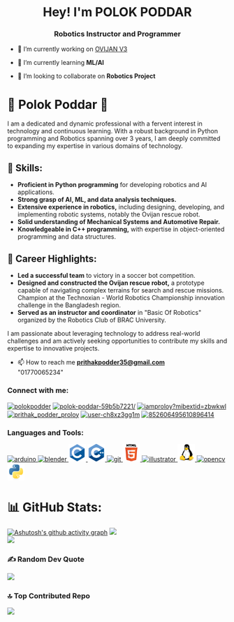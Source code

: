 <h1 align="center">Hey! I'm POLOK PODDAR</h1>
<h3 align="center">Robotics Instructor and Programmer</h3>



- 🔭 I’m currently working on [OVIJAN V3]([https://www.facebook.com/100008640101397/videos/170004815872991/](https://docs.google.com/presentation/d/1SsdK2P6KVa8rQQFT6nL8sSuBtwOWXnSJ/edit?usp=sharing&ouid=100070511924490340739&rtpof=true&sd=true))

- 🌱 I’m currently learning **ML/AI**

- 👯 I’m looking to collaborate on **Robotics Project**

# 🔹 Polok Poddar 🔹

I am a dedicated and dynamic professional with a fervent interest in technology and continuous learning. With a robust background in Python programming and Robotics spanning over 3 years, I am deeply committed to expanding my expertise in various domains of technology.

## 🔹 Skills:
- **Proficient in Python programming** for developing robotics and AI applications.
- **Strong grasp of AI, ML, and data analysis techniques.**
- **Extensive experience in robotics,** including designing, developing, and implementing robotic systems, notably the Ovijan rescue robot.
- **Solid understanding of Mechanical Systems and Automotive Repair.**
- **Knowledgeable in C++ programming,** with expertise in object-oriented programming and data structures.

## 🔹 Career Highlights:
- **Led a successful team** to victory in a soccer bot competition.
- **Designed and constructed the Ovijan rescue robot,** a prototype capable of navigating complex terrains for search and rescue missions. Champion at the Technoxian - World Robotics Championship innovation challenge in the Bangladesh region.
- **Served as an instructor and coordinator** in "Basic Of Robotics" organized by the Robotics Club of BRAC University.

I am passionate about leveraging technology to address real-world challenges and am actively seeking opportunities to contribute my skills and expertise to innovative projects.

- 📫 How to reach me **prithakpodder35@gmail.com** <br> "01770065234"

<h3 align="left">Connect with me:</h3>
<p align="left">
<a href="https://twitter.com/polokpodder" target="blank"><img align="center" src="https://raw.githubusercontent.com/rahuldkjain/github-profile-readme-generator/master/src/images/icons/Social/twitter.svg" alt="polokpodder" height="30" width="40" /></a>
<a href="https://linkedin.com/in/polok-poddar-59b5b7221/" target="blank"><img align="center" src="https://raw.githubusercontent.com/rahuldkjain/github-profile-readme-generator/master/src/images/icons/Social/linked-in-alt.svg" alt="polok-poddar-59b5b7221/" height="30" width="40" /></a>
<a href="https://fb.com/iamproloy?mibextid=zbwkwl" target="blank"><img align="center" src="https://raw.githubusercontent.com/rahuldkjain/github-profile-readme-generator/master/src/images/icons/Social/facebook.svg" alt="iamproloy?mibextid=zbwkwl" height="30" width="40" /></a>
<a href="https://instagram.com/prithak_podder_proloy" target="blank"><img align="center" src="https://raw.githubusercontent.com/rahuldkjain/github-profile-readme-generator/master/src/images/icons/Social/instagram.svg" alt="prithak_podder_proloy" height="30" width="40" /></a>
<a href="https://www.youtube.com/c/user-ch8xz3gg1m" target="blank"><img align="center" src="https://raw.githubusercontent.com/rahuldkjain/github-profile-readme-generator/master/src/images/icons/Social/youtube.svg" alt="user-ch8xz3gg1m" height="30" width="40" /></a>
<a href="https://discord.gg/852606495610896414" target="blank"><img align="center" src="https://raw.githubusercontent.com/rahuldkjain/github-profile-readme-generator/master/src/images/icons/Social/discord.svg" alt="852606495610896414" height="30" width="40" /></a>
</p>

<h3 align="left">Languages and Tools:</h3>
<p align="left"> <a href="https://www.arduino.cc/" target="_blank" rel="noreferrer"> <img src="https://cdn.worldvectorlogo.com/logos/arduino-1.svg" alt="arduino" width="40" height="40"/> </a> <a href="https://www.blender.org/" target="_blank" rel="noreferrer"> <img src="https://download.blender.org/branding/community/blender_community_badge_white.svg" alt="blender" width="40" height="40"/> </a> <a href="https://www.cprogramming.com/" target="_blank" rel="noreferrer"> <img src="https://raw.githubusercontent.com/devicons/devicon/master/icons/c/c-original.svg" alt="c" width="40" height="40"/> </a> <a href="https://www.w3schools.com/cpp/" target="_blank" rel="noreferrer"> <img src="https://raw.githubusercontent.com/devicons/devicon/master/icons/cplusplus/cplusplus-original.svg" alt="cplusplus" width="40" height="40"/> </a> <a href="https://git-scm.com/" target="_blank" rel="noreferrer"> <img src="https://www.vectorlogo.zone/logos/git-scm/git-scm-icon.svg" alt="git" width="40" height="40"/> </a> <a href="https://www.w3.org/html/" target="_blank" rel="noreferrer"> <img src="https://raw.githubusercontent.com/devicons/devicon/master/icons/html5/html5-original-wordmark.svg" alt="html5" width="40" height="40"/> </a> <a href="https://www.adobe.com/in/products/illustrator.html" target="_blank" rel="noreferrer"> <img src="https://www.vectorlogo.zone/logos/adobe_illustrator/adobe_illustrator-icon.svg" alt="illustrator" width="40" height="40"/> </a> <a href="https://www.linux.org/" target="_blank" rel="noreferrer"> <img src="https://raw.githubusercontent.com/devicons/devicon/master/icons/linux/linux-original.svg" alt="linux" width="40" height="40"/> </a> <a href="https://opencv.org/" target="_blank" rel="noreferrer"> <img src="https://www.vectorlogo.zone/logos/opencv/opencv-icon.svg" alt="opencv" width="40" height="40"/> </a> <a href="https://www.python.org" target="_blank" rel="noreferrer"> <img src="https://raw.githubusercontent.com/devicons/devicon/master/icons/python/python-original.svg" alt="python" width="40" height="40"/> </a> </p>

# 📊 GitHub Stats:

[![Ashutosh's github activity graph](https://github-readme-activity-graph.vercel.app/graph?username=proloypoddar&bg_color=000000&color=00ffbf&line=009dff&point=00ff9d&area=true&hide_border=true)](https://github.com/ashutosh00710/github-readme-activity-graph)
![](https://github-readme-streak-stats.herokuapp.com/?user=proloypoddar&theme=omni&hide_border=false)<br/>
![](https://github-readme-stats.vercel.app/api/top-langs/?username=proloypoddar&theme=omni&hide_border=false&include_all_commits=true&count_private=true&layout=compact)
<br>
### ✍️ Random Dev Quote
![](https://quotes-github-readme.vercel.app/api?type=horizontal&theme=radical)
<br>
### 🔝 Top Contributed Repo
![](https://github-contributor-stats.vercel.app/api?username=proloypoddar&limit=5&theme=monokai&combine_all_yearly_contributions=true)

